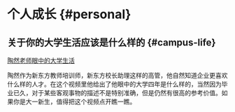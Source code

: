 # 个人成长 {#personal}

## 关于你的大学生活应该是什么样的 {#campus-life}

[陶然老师眼中的大学生活](https://www.bilibili.com/video/BV17L4y1N77E?t=2603.1)

陶然作为新东方教师培训师，新东方校长助理这样的高管，他自然知道企业更喜欢什么样的人才。在这个视频里他给出了他眼中的大学四年是什么样的，当然因为毕业已久，对于某些客观事物的描述不是特别准确，但是仍然有很高的参考价值。如果你是大一新生，值得把这个视频点开瞧一瞧。